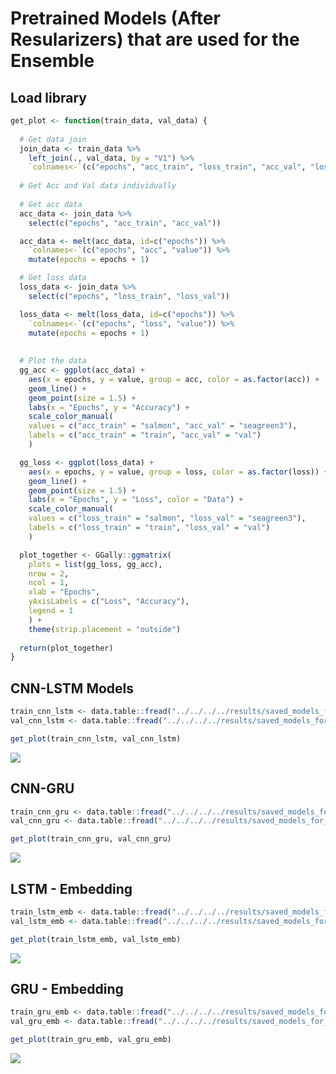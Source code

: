 Pretrained Models (After Resularizers) that are used for the Ensemble
=====================================================================

Load library
------------

``` r
get_plot <- function(train_data, val_data) {
  
  # Get data join
  join_data <- train_data %>% 
    left_join(., val_data, by = "V1") %>% 
    `colnames<-`(c("epochs", "acc_train", "loss_train", "acc_val", "loss_val"))
  
  # Get Acc and Val data individually
  
  # Get acc data
  acc_data <- join_data %>% 
    select(c("epochs", "acc_train", "acc_val")) 

  acc_data <- melt(acc_data, id=c("epochs")) %>% 
    `colnames<-`(c("epochs", "acc", "value")) %>% 
    mutate(epochs = epochs + 1)

  # Get loss data
  loss_data <- join_data %>% 
    select(c("epochs", "loss_train", "loss_val")) 

  loss_data <- melt(loss_data, id=c("epochs")) %>% 
    `colnames<-`(c("epochs", "loss", "value")) %>% 
    mutate(epochs = epochs + 1)
  
  
  # Plot the data
  gg_acc <- ggplot(acc_data) +
    aes(x = epochs, y = value, group = acc, color = as.factor(acc)) +
    geom_line() +
    geom_point(size = 1.5) +
    labs(x = "Epochs", y = "Accuracy") +
    scale_color_manual(
    values = c("acc_train" = "salmon", "acc_val" = "seagreen3"),
    labels = c("acc_train" = "train", "acc_val" = "val")
    )

  gg_loss <- ggplot(loss_data) +
    aes(x = epochs, y = value, group = loss, color = as.factor(loss)) +
    geom_line() +
    geom_point(size = 1.5) +
    labs(x = "Epochs", y = "Loss", color = "Data") +
    scale_color_manual(
    values = c("loss_train" = "salmon", "loss_val" = "seagreen3"),
    labels = c("loss_train" = "train", "loss_val" = "val")
    )

  plot_together <- GGally::ggmatrix(
    plots = list(gg_loss, gg_acc),
    nrow = 2,
    ncol = 1,
    xlab = "Epochs",
    yAxisLabels = c("Loss", "Accuracy"),
    legend = 1
    ) +
    theme(strip.placement = "outside")
  
  return(plot_together)
}
```

CNN-LSTM Models
---------------

``` r
train_cnn_lstm <- data.table::fread("../../../../results/saved_models_for_ensemble/cnn_lstm/history_results/df_results_train_saved_model.csv")
val_cnn_lstm <- data.table::fread("../../../../results/saved_models_for_ensemble/cnn_lstm/history_results/df_results_val_cnn_lstm_saved_model.csv")
```

``` r
get_plot(train_cnn_lstm, val_cnn_lstm)
```

![](/Users/kristian/Documents/Workspace/ruth-effectors-prediction/reports/model-scripts/binary-class/0014_pretrained_models_files/figure-markdown_github/unnamed-chunk-4-1.png)

CNN-GRU
-------

``` r
train_cnn_gru <- data.table::fread("../../../../results/saved_models_for_ensemble/cnn-gru/history_results/df_results_train_cnn_gru_saved_model1.csv")
val_cnn_gru <- data.table::fread("../../../../results/saved_models_for_ensemble/cnn-gru/history_results/df_results_val_cnn_gru_saved_model1.csv")
```

``` r
get_plot(train_cnn_gru, val_cnn_gru)
```

![](/Users/kristian/Documents/Workspace/ruth-effectors-prediction/reports/model-scripts/binary-class/0014_pretrained_models_files/figure-markdown_github/unnamed-chunk-6-1.png)

LSTM - Embedding
----------------

``` r
train_lstm_emb <- data.table::fread("../../../../results/saved_models_for_ensemble/lstm_emb/history_results/df_results_train_lstm_emb_saved_model1.csv")
val_lstm_emb <- data.table::fread("../../../../results/saved_models_for_ensemble/lstm_emb/history_results/df_results_val_lstm_emb_saved_model1.csv")
```

``` r
get_plot(train_lstm_emb, val_lstm_emb)
```

![](/Users/kristian/Documents/Workspace/ruth-effectors-prediction/reports/model-scripts/binary-class/0014_pretrained_models_files/figure-markdown_github/unnamed-chunk-8-1.png)

GRU - Embedding
---------------

``` r
train_gru_emb <- data.table::fread("../../../../results/saved_models_for_ensemble/gru_emb/history_results/df_results_train_gru_emb_saved_model1.csv")
val_gru_emb <- data.table::fread("../../../../results/saved_models_for_ensemble/gru_emb/history_results/df_results_val_gru_emb_saved_model1.csv")
```

``` r
get_plot(train_gru_emb, val_gru_emb)
```

![](/Users/kristian/Documents/Workspace/ruth-effectors-prediction/reports/model-scripts/binary-class/0014_pretrained_models_files/figure-markdown_github/unnamed-chunk-10-1.png)
